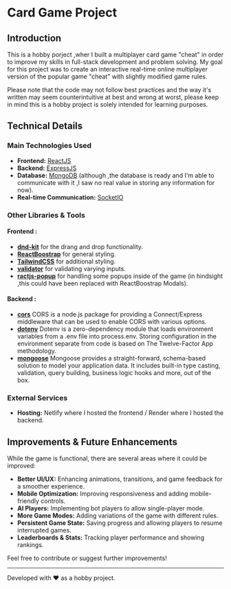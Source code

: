 # Card Game Project

## Introduction

This is a hobby porject ,wher I built a multiplayer card game "cheat" in order to improve my skills in full-stack development and problem solving. My goal for this project was to create an interactive real-time online multiplayer version of the popular game "cheat" with slightly modified game rules.

Please note that the code may not follow best practices and the way it's written may seem counterintuitive at best and wrong at worst, please keep in mind this is a hobby project is solely intended for learning purposes.  

## Technical Details

### Main Technologies Used

-   **Frontend:** [ReactJS](https://react.dev/)
-   **Backend:** [ExpressJS](https://expressjs.com/)
-   **Database:** [MongoDB](https://www.mongodb.com/) (although ,the database is ready and I'm able to communicate with it ,I saw no real value in storing any information for now).
-   **Real-time Communication:** [SocketIO](https://socket.io/)

### Other Libraries & Tools

#### Frontend :

-   **[dnd-kit](https://dndkit.com/)** for the drang and drop functionality.
-   **[ReactBoostrap](https://react-bootstrap.netlify.app/)** for general styling.
-   **[TailwindCSS](https://tailwindcss.com/)** for additional styling.
-   **[validator](https://www.npmjs.com/package/validator)** for validating varying inputs.
-   **[ractjs-popup](https://www.npmjs.com/package/reactjs-popup)** for handling some popups inside of the game (in hindsight ,this could have been replaced with ReactBoostrap Modals).

#### Backend :

-   **[cors](https://www.npmjs.com/package/cors)** CORS is a node.js package for providing a Connect/Express middleware that can be used to enable CORS with various options.
-   **[dotenv](https://www.npmjs.com/package/dotenv)** Dotenv is a zero-dependency module that loads environment variables from a .env file into process.env. Storing configuration in the environment separate from code is based on The Twelve-Factor App methodology.
-   **[mongoose](https://mongoosejs.com/)** Mongoose provides a straight-forward, schema-based solution to model your application data. It includes built-in type casting, validation, query building, business logic hooks and more, out of the box.

### External Services

-   **Hosting:** Netlify where I hosted the frontend / Render where I hosted the backend.

## Improvements & Future Enhancements

While the game is functional, there are several areas where it could be improved:

-   **Better UI/UX:** Enhancing animations, transitions, and game feedback for a smoother experience.
-   **Mobile Optimization:** Improving responsiveness and adding mobile-friendly controls.
-   **AI Players:** Implementing bot players to allow single-player mode.
-   **More Game Modes:** Adding variations of the game with different rules.
-   **Persistent Game State:** Saving progress and allowing players to resume interrupted games.
-   **Leaderboards & Stats:** Tracking player performance and showing rankings.

Feel free to contribute or suggest further improvements!

---

Developed with ❤️ as a hobby project.
